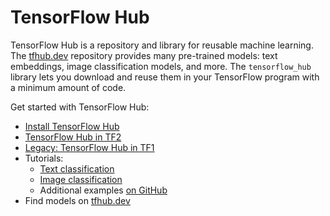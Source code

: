 <!--* freshness: { owner: 'kempy' } *-->

# TensorFlow Hub

TensorFlow Hub is a repository and library for reusable machine learning. The
[tfhub.dev](https://tfhub.dev) repository provides many pre-trained models: text
embeddings, image classification models, and more. The `tensorflow_hub` library
lets you download and reuse them in your TensorFlow program with a minimum
amount of code.

Get started with TensorFlow Hub:

-   [Install TensorFlow Hub](installation.md)
-   [TensorFlow Hub in TF2](tf2_saved_model.md)
-   [Legacy: TensorFlow Hub in TF1](tf1_hub_module.md)
-   Tutorials:
    -   [Text classification](https://github.com/tensorflow/hub/blob/master/examples/colab/tf2_text_classification.ipynb)
    -   [Image classification](https://github.com/tensorflow/hub/blob/master/examples/colab/tf2_image_retraining.ipynb)
    -   Additional examples
        [on GitHub](https://github.com/tensorflow/hub/blob/master/examples/README.md)
-   Find models on [tfhub.dev](https://tfhub.dev)
